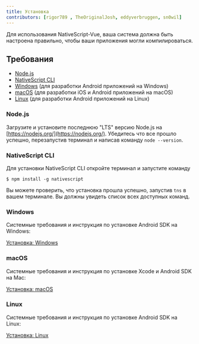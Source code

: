 ```yaml
---
title: Установка
contributors: [rigor789 , TheOriginalJosh, eddyverbruggen, sn0wil]
---
```

Для использования NativeScript-Vue, ваша система должна быть настроена правильно, чтобы ваши приложения могли компилироваться.

## Требования

- [Node.js](#nodejs)
- [NativeScript CLI](#nativescript-cli)
- [Windows](#windows) (для разработки Android приложений на Windows)
- [macOS](#macos) (для разработки iOS и Android приложений на macOS)
- [Linux](#linux) (для разработки Android приложений на Linux)

### Node.js
Загрузите и установите последнюю "LTS" версию Node.js на [https://nodejs.org/](https://nodejs.org/). Убедитесь что все прошло успешно, перезапустив терминал и написав команду `node --version`.

### NativeScript CLI

Для установки NativeScript CLI откройте терминал и запустите команду

```shell
$ npm install -g nativescript
```

Вы можете проверить, что установка прошла успешно, запустив `tns` в вашем терминале. Вы должны увидеть список всех доступных команд.


### Windows

Системные требования и инструкция по установке Android SDK на Windows:

[Установка: Windows](https://docs.nativescript.org/start/ns-setup-win)

### macOS

Системные требования и инструкция по установке Xcode и Android SDK на Mac:

[Установка: macOS](https://docs.nativescript.org/start/ns-setup-os-x)

### Linux

Системные требования и инструкция по установке Android SDK на Linux:

[Установка: Linux](https://docs.nativescript.org/start/ns-setup-linux)
